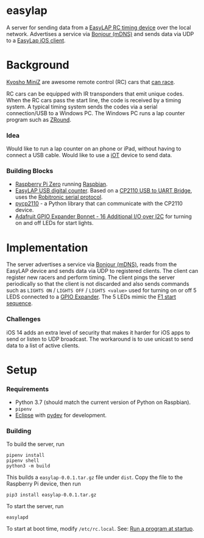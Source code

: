 easylap
=======

A server for sending data from a [EasyLAP RC timing device](http://www.myezlap.com/store/index.html?language=en) over the local network. Advertises a service via [Bonjour (mDNS)](https://en.wikipedia.org/wiki/Multicast_DNS) and sends data via UDP to a [EasyLap iOS client](https://github.com/florin-rosca-us/EasyLap).

# Background
[Kyosho MiniZ](http://kyosho.com/mini-z-info/) are awesome remote control (RC) cars that [can race](https://www.youtube.com/watch?v=bLIlTpBr_Ls).

RC cars can be equipped with IR transponders that emit unique codes. When the RC cars pass the start line, the code is received by a timing system. A typical timing system sends the codes via a serial connection/USB to a Windows PC. The Windows PC runs a lap counter program such as [ZRound](https://www.zround.com/).

### Idea
Would like to run a lap counter on an phone or iPad, without having to connect a USB cable. Would like to use a [iOT](https://en.wikipedia.org/wiki/Internet_of_things) device to send data.

### Building Blocks
* [Raspberry Pi Zero](https://www.raspberrypi.com/products/raspberry-pi-zero/) running [Raspbian](https://www.raspbian.org/).
* [EasyLAP USB digital counter](http://www.myezlap.com/store/set-with-transponders-c-114_162_166/easylap-usb-digital-lap-counter-with-transponders-p-331.html?language=en). Based on a [CP2110 USB to UART Bridge](https://www.silabs.com/interface/usb-bridges/classic/device.cp2110-f01-gm), uses the [Robitronic serial protocol](http://www.flipsideracing.org/projects/fslapcounter/wiki/RobitronicSerial). 
* [pycp2110](https://github.com/rginda/pycp2110) - a Python library that can communicate with the CP2110 device.
* [Adafruit GPIO Expander Bonnet - 16 Additional I/O over I2C](https://www.adafruit.com/product/4132) for turning on and off LEDs for start lights.

# Implementation
The server advertises a service via [Bonjour (mDNS)](https://en.wikipedia.org/wiki/Multicast_DNS), reads from the EasyLAP device and sends data via UDP to registered clients. The client can register new racers and perform timing. The client pings the server periodically so that the client is not discarded and also sends commands such as `LIGHTS ON` / `LIGHTS OFF` / `LIGHTS <value>` used for turning on or off 5 LEDS connected to a [GPIO Expander](https://www.adafruit.com/product/4132). The 5 LEDs mimic the [F1 start sequence](http://www.formula1-dictionary.net/start_sequence.html).

### Challenges
iOS 14 adds an extra level of security that makes it harder for iOS apps to send or listen to UDP broadcast. The workaround is to use unicast to send data to a list of active clients.

# Setup

### Requirements
* Python 3.7 (should match the current version of Python on Raspbian).
* `pipenv`
* [Eclipse](https://www.eclipse.org/) with [pydev](https://www.pydev.org/) for development.

### Building

To build the server, run

```
pipenv install
pipenv shell
python3 -m build
```

This builds a `easylap-0.0.1.tar.gz` file under `dist`. Copy the file to the Raspberry Pi device, then run

```
pip3 install easylap-0.0.1.tar.gz
```

To start the server, run

```
easylapd
```

To start at boot time, modify `/etc/rc.local`. See: [Run a program at startup](https://www.dexterindustries.com/howto/run-a-program-on-your-raspberry-pi-at-startup/).